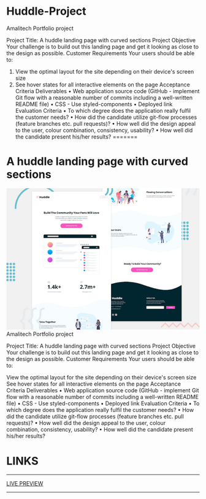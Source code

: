 
# Huddle-Project
Amalitech Portfolio project

Project Title: A huddle landing page with curved sections
Project Objective
Your challenge is to build out this landing page and get it looking as close to the design
as possible.
Customer Requirements
Your users should be able to:
1. View the optimal layout for the site depending on their device's screen size
2. See hover states for all interactive elements on the page
Acceptance Criteria
Deliverables
• Web application source code (GitHub - implement Git flow with a reasonable number of
commits including a well-written README file)
• CSS - Use styled-components
• Deployed link
Evaluation Criteria
• To which degree does the application really fulfil the customer needs?
• How did the candidate utilize git-flow processes (feature branches etc. pull
requests)?
• How well did the design appeal to the user, colour combination, consistency,
usability?
• How well did the candidate present his/her results?
=======
# A huddle landing page with curved sections
![desktop_preview](./desktop-preview.jpg)
Amalitech Portfolio project

Project Title: A huddle landing page with curved sections Project Objective Your challenge is to build out this landing page and get it looking as close to the design as possible. Customer Requirements Your users should be able to:

View the optimal layout for the site depending on their device's screen size
See hover states for all interactive elements on the page Acceptance Criteria Deliverables • Web application source code (GitHub - implement Git flow with a reasonable number of commits including a well-written README file) • CSS - Use styled-components • Deployed link Evaluation Criteria • To which degree does the application really fulfil the customer needs? • How did the candidate utilize git-flow processes (feature branches etc. pull requests)? • How well did the design appeal to the user, colour combination, consistency, usability? • How well did the candidate present his/her results?

# LINKS
<hr> 
<a href="https://amalitech-rwd-gr.github.io/00212/index.html">LIVE PREVIEW<a>
<hr>

<!--# Desired outcome for desktop design

![desired_outcome](./desktop-design.jpg)

# Desired outcome for mobile design

![desired_outcome](./mobile-design.jpg)

# Outcome
![Outcome]()-->

